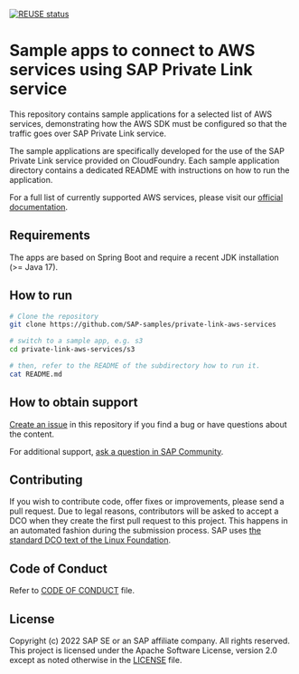 [![REUSE status](https://api.reuse.software/badge/github.com/SAP-samples/private-link-aws-services)](https://api.reuse.software/info/github.com/SAP-samples/private-link-aws-services)
# Sample apps to connect to AWS services using SAP Private Link service

This repository contains sample applications for a selected list of AWS services, demonstrating how the AWS SDK must be configured so that the traffic goes over SAP Private Link service.

The sample applications are specifically developed for the use of the SAP Private Link service provided on CloudFoundry. Each sample application directory
contains a dedicated README with instructions on how to run the application.

For a full list of currently supported AWS services, please visit our [official documentation](https://help.sap.com/docs/PRIVATE_LINK/42acd88cb4134ba2a7d3e0e62c9fe6cf/575341947b854a82a9f3ba2bc6b1b6cc.html?locale=en-US#supported-services).

## Requirements
The apps are based on Spring Boot and require a recent JDK installation (>= Java 17).

## How to run

```bash
# Clone the repository
git clone https://github.com/SAP-samples/private-link-aws-services

# switch to a sample app, e.g. s3
cd private-link-aws-services/s3

# then, refer to the README of the subdirectory how to run it.
cat README.md
```

## How to obtain support
[Create an issue](https://github.com/SAP-samples/private-link-aws-services/issues) in this repository if you find a bug or have questions about the content.
 
For additional support, [ask a question in SAP Community](https://answers.sap.com/questions/ask.html).

## Contributing
If you wish to contribute code, offer fixes or improvements, please send a pull request. Due to legal reasons, contributors will be asked to accept a DCO when they create the first pull request to this project. This happens in an automated fashion during the submission process. SAP uses [the standard DCO text of the Linux Foundation](https://developercertificate.org/).

## Code of Conduct
Refer to [CODE OF CONDUCT](https://github.com/SAP-samples/.github/blob/main/CODE_OF_CONDUCT.md) file.

## License
Copyright (c) 2022 SAP SE or an SAP affiliate company. All rights reserved. This project is licensed under the Apache Software License, version 2.0 except as noted otherwise in the [LICENSE](LICENSE) file.
